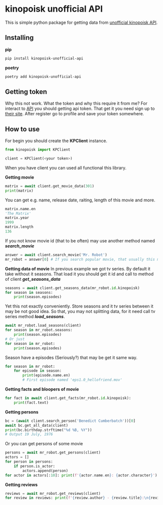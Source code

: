 # kinopoisk unofficial API

This is simple python package for getting data from [unofficial kinopoisk API](https://kinopoiskapiunofficial.tech).

## Installing

**pip**

```bash
pip install kinopoisk-unofficial-api
```

**poetry**

```bash
poetry add kinopoisk-unofficial-api
```

## Getting token

Why this not work. What the token and why this require it from me?
For interact to [API](https://kinopoiskapiunofficial.tech) you should getting api token. That get it you need sign up to [their site](https://kinopoiskapiunofficial.tech/signup). After register go to profile and save your token somewhere.

## How to use

For begin you should create the **KPClient** instance.

```python
from kinopoisk import KPClient

client = KPClient(<your token>)
```

When you have client you can used all functional this library.

**Getting movie**

```python
matrix = await client.get_movie_data(301)
print(matrix)
```

You can get e.g. name, release date, raiting, length of this movie and more.

```python
matrix.name.en
'The Matrix'
matrix.year
1999
matrix.length
136
```

If you not know movie id (that to be often) may use another method named ***search_movie***

```python
answer = await client.search_movie('Mr. Robot')
mr_robot = answer[0] # If you search popular movie, that usually this movie should be to first
```

**Getting data of movie**
In previous example we got tv series. By default it take without it seasons. That load it you should get it id and call to method of client  ***get_seasons_data***

```python
seasons = await client.get_seasons_data(mr_robot.id.kinopoisk)
for season in seasons:
	print(season.episodes)
```

Yet this not exactly conveniently. Store seasons and it tv series between it may be not good idea. So that, you may not splitting data, for it need call tv series method ***load_seasons***.

```python
await mr_robot.load_seasons(client)
for season in mr_robot.seasons:
    print(season.episodes)
# Or just
for season in mr_robot:
    print(season.episodes)
```

Season have a episodes (Seriously?) that may be get it same way.

```python
for season in mr_robot:
    for episode in season:
        print(episode.name.en)
		# First episode named 'eps1.0_hellofriend.mov'
```

**Getting facts and bloopers of movie**

```python
for fact in await client.get_facts(mr_robot.id.kinopoisk):
	print(fact.text)
```

**Getting persons**

```python
bc = (await client.search_person('Benedict Cumberbatch'))[0]
await bc.get_all_data(client)
print(bc.birthday.strftime("%d %B, %Y"))
# Output 19 July, 1976
```

Or you can get persons of some movie

```python
persons = await mr_robot.get_persons(client)
actors = []
for person in persons:
    if person.is_actor:
        actors.append(person)
for actor in actors[:10]: print(f'{actor.name.en}: {actor.character}')
```

**Getting reviews**

```python
reviews = await mr_robot.get_reviews(client)
for review in reviews: print(f'{review.author} - {review.title}:\n{review.text}')
```


